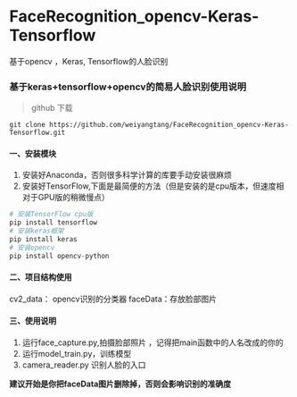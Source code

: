 # FaceRecognition_opencv-Keras-Tensorflow
基于opencv ，Keras, Tensorflow的人脸识别
### 基于keras+tensorflow+opencv的简易人脸识别使用说明
>github 下载
```
git clone https://github.com/weiyangtang/FaceRecognition_opencv-Keras-Tensorflow.git
```

#### 一、安装模块
1. 安装好Anaconda，否则很多科学计算的库要手动安装很麻烦
2. 安装好TensorFlow,下面是最简便的方法（但是安装的是cpu版本，但速度相对于GPU版的稍微慢点）
```python
# 安装TensorFlow cpu版
pip install tensorflow 
# 安装keras框架
pip install keras
# 安装opencv 
pip install opencv-python
```
#### 二、项目结构使用
cv2_data： opencv识别的分类器
faceData：存放脸部图片

#### 三、使用说明
1. 运行face_capture.py,拍摄脸部照片 ，记得把main函数中的人名改成的你的
2. 运行model_train.py，训练模型
3. camera_reader.py 识别人脸的入口

**建议开始是你把faceData图片删除掉，否则会影响识别的准确度**
